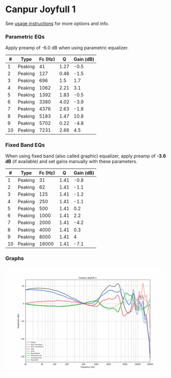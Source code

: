# Canpur Joyfull 1
See [usage instructions](https://github.com/jaakkopasanen/AutoEq#usage) for more options and info.

### Parametric EQs
Apply preamp of -6.0 dB when using parametric equalizer.

|   # | Type    |   Fc (Hz) |    Q |   Gain (dB) |
|-----|---------|-----------|------|-------------|
|   1 | Peaking |        41 | 1.27 |        -0.5 |
|   2 | Peaking |       127 | 0.46 |        -1.5 |
|   3 | Peaking |       696 | 1.5  |         1.7 |
|   4 | Peaking |      1062 | 2.21 |         3.1 |
|   5 | Peaking |      1392 | 1.83 |        -0.5 |
|   6 | Peaking |      3380 | 4.02 |        -3.9 |
|   7 | Peaking |      4376 | 2.63 |        -1.8 |
|   8 | Peaking |      5183 | 1.47 |        10.8 |
|   9 | Peaking |      5702 | 0.22 |        -4.8 |
|  10 | Peaking |      7231 | 2.66 |         4.5 |

### Fixed Band EQs
When using fixed band (also called graphic) equalizer, apply preamp of **-3.6 dB** (if available) and set gains manually with these parameters.

|   # | Type    |   Fc (Hz) |    Q |   Gain (dB) |
|-----|---------|-----------|------|-------------|
|   1 | Peaking |        31 | 1.41 |        -0.8 |
|   2 | Peaking |        62 | 1.41 |        -1.1 |
|   3 | Peaking |       125 | 1.41 |        -1.2 |
|   4 | Peaking |       250 | 1.41 |        -1.1 |
|   5 | Peaking |       500 | 1.41 |         0.2 |
|   6 | Peaking |      1000 | 1.41 |         2.2 |
|   7 | Peaking |      2000 | 1.41 |        -4.2 |
|   8 | Peaking |      4000 | 1.41 |         0.3 |
|   9 | Peaking |      8000 | 1.41 |         4   |
|  10 | Peaking |     16000 | 1.41 |        -7.1 |

### Graphs
![](./Canpur%20Joyfull%201.png)
